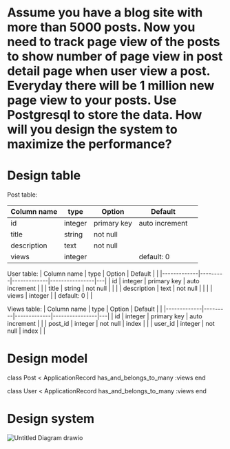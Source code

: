 # Assume you have a blog site with more than 5000 posts. Now you need to track page view of the posts to show number of page view in post detail page when user view a post. Everyday there will be 1 million new page view to your posts. Use Postgresql to store the data. How will you design the system to maximize the performance?

# Design table

Post table:

| Column name | type    | Option      | Default        |   |
|-------------|---------|-------------|----------------|---|
| id          | integer | primary key | auto increment |   |
| title       | string  | not null    |                |   |
| description | text    | not null    |                |   |
| views       | integer |             | default: 0     |   |

User table:
| Column name | type    | Option      | Default        |   |
|-------------|---------|-------------|----------------|---|
| id          | integer | primary key | auto increment |   |
| title       | string  | not null    |                |   |
| description | text    | not null    |                |   |
| views       | integer |             | default: 0     |   |

Views table:
| Column name | type    | Option      | Default        |   |
|-------------|---------|-------------|----------------|---|
| id          | integer | primary key | auto increment |   |
| post_id     | integer | not null    | index          |   |
| user_id     | integer | not null    | index          |   |

# Design model
class Post < ApplicationRecord
  has_and_belongs_to_many :views
end

class User < ApplicationRecord
  has_and_belongs_to_many :views
end

# Design system


![Untitled Diagram drawio](https://user-images.githubusercontent.com/22336859/178095968-100e672d-5d8e-40ab-b6b3-a2fd73152549.png)

